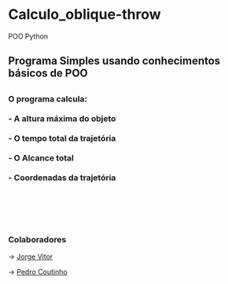 # Calculo_oblique-throw

POO Python


<h2> Programa Simples usando conhecimentos básicos de POO <h2>
  
<h3> O programa calcula: <br>
 <br>
 - A altura máxima do objeto  <br> 
  <br>
 - O tempo total da trajetória  <br>
  <br>
 - O Alcance total  <br>
  <br>
 - Coordenadas da trajetória  <br>
  
  
  <h3>
    
 <br>
 <br>
 <br>
   
<h3>Colaboradores</h3>
<p> -> <a href= https://github.com/JorgeVitor30> Jorge Vitor</a></p>
<p> -> <a href= https://github.com/pedrocoutinh0> Pedro Coutinho </a></p>
